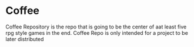 # Coffee
Coffee Repository is the repo that is going to be the center of aat least five rpg style games in the end. Coffee Repo is only intended for a project to be later distributed
